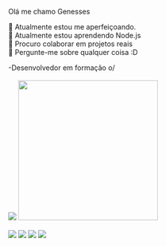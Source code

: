 Olá me chamo Genesses
 
🔭 Atualmente estou me aperfeiçoando.<br/>
🌱 Atualmente estou aprendendo Node.js<br/>
👯 Procuro colaborar em projetos reais<br/>
💬 Pergunte-me sobre qualquer coisa :D<br/>
 
<div>
  -Desenvolvedor em formação o/<br/>
</div>
<br/>
</div>
<div >
<img src="https://github-readme-stats.vercel.app/api/top-langs/?username=Genesses12&theme=blue-green"/>
<img height="281em"src="https://github-readme-stats.vercel.app/api?username=Genesses12&theme=blue-green"  />
</div>
<br/>
<div>
 <img src="https://img.shields.io/badge/HTML5-E34F26?style=for-the-badge&logo=html5&logoColor=white"/>
  <img src="https://img.shields.io/badge/CSS3-1572B6?style=for-the-badge&logo=css3&logoColor=white"/>
  <img src="https://img.shields.io/badge/JavaScript-323330?style=for-the-badge&logo=javascript&logoColor=F7DF1E"/>
  <img src="https://img.shields.io/badge/React-20232A?style=for-the-badge&logo=react&logoColor=61DAFB"/>
</div>
 

 

